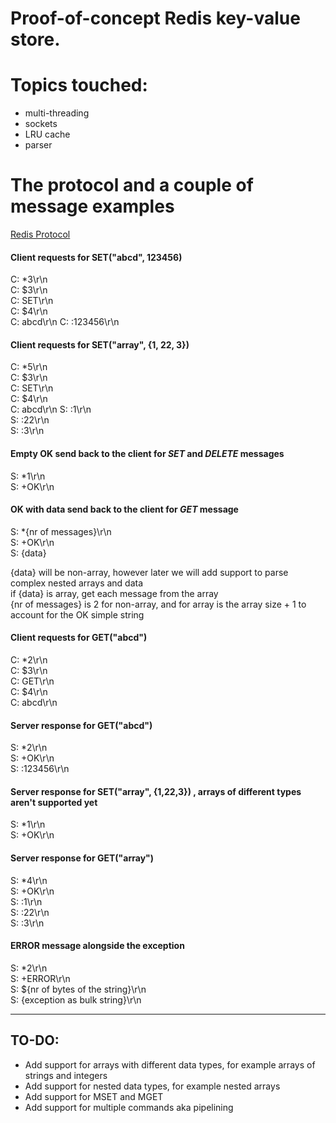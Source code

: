 # Proof-of-concept Redis key-value store. 
# Topics touched: 
* multi-threading 
* sockets
* LRU cache
* parser

# The protocol and a couple of message examples
[Redis Protocol](https://redis.io/docs/reference/protocol-spec/)
#### Client requests for **SET("abcd", 123456)**
C: *3\r\n   
C: $3\r\n   
C: SET\r\n  
C: $4\r\n   
C: abcd\r\n 
C: :123456\r\n

#### Client requests for **SET("array", {1, 22, 3})**
C: *5\r\n   
C: $3\r\n   
C: SET\r\n  
C: $4\r\n   
C: abcd\r\n
S: :1\r\n   
S: :22\r\n  
S: :3\r\n

#### Empty **OK** send back to the client for *SET* and *DELETE* messages
S: *1\r\n   
S: +OK\r\n  

#### **OK** with data send back to the client for *GET* message
S: *{nr of messages}\r\n    
S: +OK\r\n  
S: {data}   

{data} will be non-array, however later we will add support to parse complex nested arrays and data<br /> 
if {data} is array, get each message from the array <br />
{nr of messages} is 2 for non-array, and for array is the array size + 1 to account for the OK simple string<br />        

#### Client requests for **GET("abcd")**
C: *2\r\n   
C: $3\r\n   
C: GET\r\n  
C: $4\r\n   
C: abcd\r\n

#### Server response for **GET("abcd")**
S: *2\r\n   
S: +OK\r\n  
S: :123456\r\n

#### Server response for **SET("array", {1,22,3}) , arrays of different types aren't supported yet**
S: *1\r\n   
S: +OK\r\n

#### Server response for **GET("array")**
S: *4\r\n   
S: +OK\r\n  
S: :1\r\n   
S: :22\r\n  
S: :3\r\n   

#### **ERROR** message alongside the exception
S: *2\r\n   
S: +ERROR\r\n   
S: ${nr of bytes of the string}\r\n     
S: {exception as bulk string}\r\n    

___
## TO-DO:
* Add support for arrays with different data types, for example arrays of strings and integers
* Add support for nested data types, for example nested arrays
* Add support for MSET and MGET
* Add support for multiple commands aka pipelining